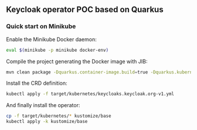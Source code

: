 ## Keycloak operator POC based on Quarkus

### Quick start on Minikube

Enable the Minikube Docker daemon:
```bash
eval $(minikube -p minikube docker-env)
```

Compile the project generating the Docker image with JIB:

```bash
mvn clean package -Dquarkus.container-image.build=true -Dquarkus.kubernetes.deployment-target=minikube
```

Install the CRD definition:

```bash
kubectl apply -f target/kubernetes/keycloaks.keycloak.org-v1.yml
```

And finally install the operator:

```bash
cp -f target/kubernetes/* kustomize/base
kubectl apply -k kustomize/base
```
